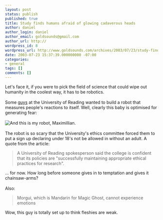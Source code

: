 ```yaml
---
layout: post
status: publish
published: true
title: Study finds humans afraid of glowing cadaverous heads
author: daniel
author_login: daniel
author_email: goldsounds@gmail.com
author_url: http://
wordpress_id: 8
wordpress_url: http://www.goldsounds.com/archives/2003/07/23/study-finds-humans-afraid-of-glowing-cadaverous-heads/
date: 2003-07-23 15:37:39.000000000 -07:00
categories:
- general
tags: []
comments: []
---
```

Let's face it, if you were to pick the field of science that could wipe out humanity in the coolest way, it has to be robotics. <br />
<br />
Some <a href="http://education.guardian.co.uk/higher/news/story/0,9830,999711,00.html">guys</a> at the University of Reading wanted to build a robot that measures people's reactions to itself. Well, clearly this baby is optimised for generating fear:<br />
<br />
<img src="http://www.goldsounds.com/images/scary_robot.jpg" border="0" alt="And this is my robot, Maximillian." /><br />
<br />
The robot is so scary that the University's ethics committee forced them to put a sign up declaring under 18's not be allowed in without an adult. A quote from the article:<br />
<blockquote>A University of Reading spokesperson said the college is confident that its policies are "successfully maintaining appropriate ethical practices for research". </blockquote>... for now. How long before someone gives in to temptation and gives it chainsaw-arms?<br />
<br />
Also:<blockquote>Morgui, which is Mandarin for Magic Ghost, cannot experience emotions</blockquote>Wow, this guy is totally set up to think fleshies are weak.
